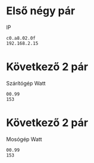 # Első négy pár
IP

```
c0.a8.02.0f
192.168.2.15
```

# Következő 2 pár
Szárítógép Watt

```
00.99
153
```

# Következő 2 pár
Mosógép Watt

```
00.99
153
```
